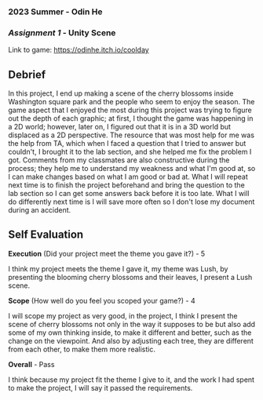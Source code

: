 ### **2023 Summer** - Odin He
### *Assignment 1* - Unity Scene
Link to game: https://odinhe.itch.io/coolday


## **Debrief**
In this project, I end up making a scene of the cherry blossoms inside Washington square park and the people who seem to enjoy the season. The game aspect that I enjoyed the most during this project was trying to figure out the depth of each graphic; at first, I thought the game was happening in a 2D world; however, later on, I figured out that it is in a 3D world but displaced as a 2D perspective. The resource that was most help for me was the help from TA, which when I faced a question that I tried to answer but couldn't, I brought it to the lab section, and she helped me fix the problem I got. Comments from my classmates are also constructive during the process; they help me to understand my weakness and what I'm good at, so I can make changes based on what I am good or bad at. What I will repeat next time is to finish the project beforehand and bring the question to the lab section so I can get some answers back before it is too late. What I will do differently next time is I will save more often so I don't lose my document during an accident.


## **Self Evaluation**

**Execution** (Did your project meet the theme you gave it?) - 5

I think my project meets the theme I gave it, my theme was Lush, by presenting the blooming cherry blossoms and their leaves, I present a Lush scene.


**Scope** (How well do you feel you scoped your game?) - 4


I will scope my project as very good, in the project, I think I present the scene of cherry blossoms not only in the way it supposes to be but also add some of my own thinking inside, to make it different and better, such as the change on the viewpoint. And also by adjusting each tree, they are different from each other, to make them more realistic.


**Overall** - Pass


I think because my project fit the theme I give to it, and the work I had spent to make the project, I will say it passed the requirements.


